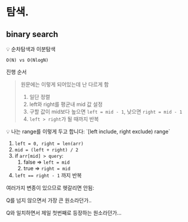 # 탐색.

## binary search

<aside>
💡 순차탐색과 이분탐색

`O(N) vs O(NlogN)`

진행 순서

> 원문에는 이렇게 되어있는데 난 다르게 함
>
> 1. 일단 정렬
> 2. left와 right를 평균내 mid 값 설정
> 3. 구할 값이 mid보다 높으면 `left = mid - 1`, 낮으면 `right = mid - 1`
> 4. `left > right`가 될 때까지 반복

</aside>

<aside>
💡 나는 range를 이렇게 두고 합니다: `[left include, right exclude) range`

1. `left = 0, right = len(arr)`
2. `mid = (left + right) / 2`
3. if `arr[mid] > query`:
   1. false ⇒ `left = mid`
   2. true ⇒ `right = mid`
4. `left == right - 1` 까지 반복

여러가지 변종이 있으므로 헷갈리면 안됨:

Q를 넘지 않으면서 가장 큰 원소라던가..

Q와 일치하면서 제일 첫번째로 등장하는 원소라던가…

</aside>

